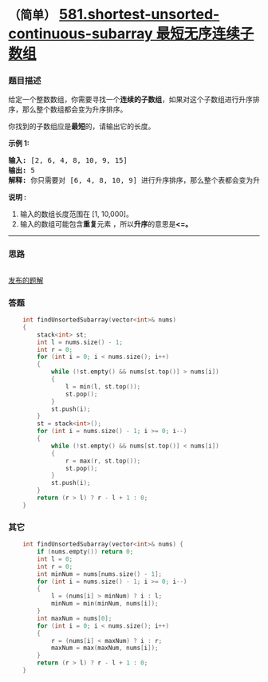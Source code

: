 # `（简单）` [581.shortest-unsorted-continuous-subarray 最短无序连续子数组](https://leetcode-cn.com/problems/shortest-unsorted-continuous-subarray/)

### 题目描述
<p>给定一个整数数组，你需要寻找一个<strong>连续的子数组</strong>，如果对这个子数组进行升序排序，那么整个数组都会变为升序排序。</p>

<p>你找到的子数组应是<strong>最短</strong>的，请输出它的长度。</p>

<p><strong>示例 1:</strong></p>

<pre><strong>输入:</strong> [2, 6, 4, 8, 10, 9, 15]
<strong>输出:</strong> 5
<strong>解释:</strong> 你只需要对 [6, 4, 8, 10, 9] 进行升序排序，那么整个表都会变为升序排序。
</pre>

<p><strong>说明 :</strong></p>

<ol>
	<li>输入的数组长度范围在&nbsp;[1, 10,000]。</li>
	<li>输入的数组可能包含<strong>重复</strong>元素&nbsp;，所以<strong>升序</strong>的意思是<strong><=。</strong></li>
</ol>


---
### 思路
```
```

[发布的题解](https://leetcode-cn.com/problems/shortest-unsorted-continuous-subarray/solution/shortest-unsorted-continuous-subarray-by-ikaruga/)

### 答题
``` C++
    int findUnsortedSubarray(vector<int>& nums)
    {
        stack<int> st;
        int l = nums.size() - 1;
        int r = 0;
        for (int i = 0; i < nums.size(); i++)
        {
            while (!st.empty() && nums[st.top()] > nums[i])
            {
                l = min(l, st.top());
                st.pop();
            }
            st.push(i);
        }
        st = stack<int>();
        for (int i = nums.size() - 1; i >= 0; i--)
        {
            while (!st.empty() && nums[st.top()] < nums[i])
            {
                r = max(r, st.top());
                st.pop();
            }
            st.push(i);
        }
        return (r > l) ? r - l + 1 : 0;
    }
```


### 其它
``` C++
    int findUnsortedSubarray(vector<int>& nums) {
        if (nums.empty()) return 0;
        int l = 0;
        int r = 0;
        int minNum = nums[nums.size() - 1];
        for (int i = nums.size() - 1; i >= 0; i--) 
        {
            l = (nums[i] > minNum) ? i : l;
            minNum = min(minNum, nums[i]);
        }
        int maxNum = nums[0];
        for (int i = 0; i < nums.size(); i++)
        {
            r = (nums[i] < maxNum) ? i : r;
            maxNum = max(maxNum, nums[i]);
        }
        return (r > l) ? r - l + 1 : 0;
    }
```


